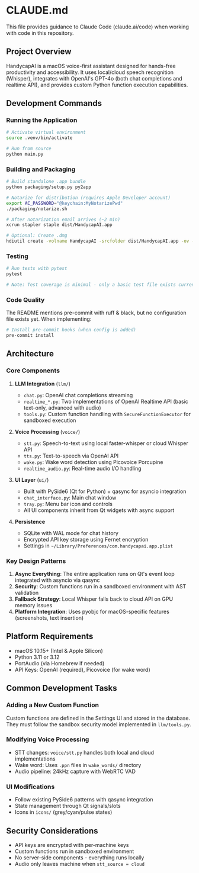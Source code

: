 # CLAUDE.md

This file provides guidance to Claude Code (claude.ai/code) when working with code in this repository.

## Project Overview

HandycapAI is a macOS voice-first assistant designed for hands-free productivity and accessibility. It uses local/cloud speech recognition (Whisper), integrates with OpenAI's GPT-4o (both chat completions and realtime API), and provides custom Python function execution capabilities.

## Development Commands

### Running the Application
```bash
# Activate virtual environment
source .venv/bin/activate

# Run from source
python main.py
```

### Building and Packaging
```bash
# Build standalone .app bundle
python packaging/setup.py py2app

# Notarize for distribution (requires Apple Developer account)
export AC_PASSWORD="@keychain:MyNotarizePwd"
./packaging/notarize.sh

# After notarization email arrives (~2 min)
xcrun stapler staple dist/HandycapAI.app

# Optional: Create .dmg
hdiutil create -volname HandycapAI -srcfolder dist/HandycapAI.app -ov -format UDZO HandycapAI.dmg
```

### Testing
```bash
# Run tests with pytest
pytest

# Note: Test coverage is minimal - only a basic test file exists currently
```

### Code Quality
The README mentions pre-commit with ruff & black, but no configuration file exists yet. When implementing:
```bash
# Install pre-commit hooks (when config is added)
pre-commit install
```

## Architecture

### Core Components

1. **LLM Integration** (`llm/`)
   - `chat.py`: OpenAI chat completions streaming
   - `realtime_*.py`: Two implementations of OpenAI Realtime API (basic text-only, advanced with audio)
   - `tools.py`: Custom function handling with `SecureFunctionExecutor` for sandboxed execution

2. **Voice Processing** (`voice/`)
   - `stt.py`: Speech-to-text using local faster-whisper or cloud Whisper API
   - `tts.py`: Text-to-speech via OpenAI API
   - `wake.py`: Wake word detection using Picovoice Porcupine
   - `realtime_audio.py`: Real-time audio I/O handling

3. **UI Layer** (`ui/`)
   - Built with PySide6 (Qt for Python) + qasync for asyncio integration
   - `chat_interface.py`: Main chat window
   - `tray.py`: Menu bar icon and controls
   - All UI components inherit from Qt widgets with async support

4. **Persistence**
   - SQLite with WAL mode for chat history
   - Encrypted API key storage using Fernet encryption
   - Settings in `~/Library/Preferences/com.handycapai.app.plist`

### Key Design Patterns

1. **Async Everything**: The entire application runs on Qt's event loop integrated with asyncio via qasync
2. **Security**: Custom functions run in a sandboxed environment with AST validation
3. **Fallback Strategy**: Local Whisper falls back to cloud API on GPU memory issues
4. **Platform Integration**: Uses pyobjc for macOS-specific features (screenshots, text insertion)

## Platform Requirements

- macOS 10.15+ (Intel & Apple Silicon)
- Python 3.11 or 3.12
- PortAudio (via Homebrew if needed)
- API Keys: OpenAI (required), Picovoice (for wake word)

## Common Development Tasks

### Adding a New Custom Function
Custom functions are defined in the Settings UI and stored in the database. They must follow the sandbox security model implemented in `llm/tools.py`.

### Modifying Voice Processing
- STT changes: `voice/stt.py` handles both local and cloud implementations
- Wake word: Uses `.ppn` files in `wake_words/` directory
- Audio pipeline: 24kHz capture with WebRTC VAD

### UI Modifications
- Follow existing PySide6 patterns with qasync integration
- State management through Qt signals/slots
- Icons in `icons/` (grey/cyan/pulse states)

## Security Considerations

- API keys are encrypted with per-machine keys
- Custom functions run in sandboxed environment
- No server-side components - everything runs locally
- Audio only leaves machine when `stt_source = cloud`